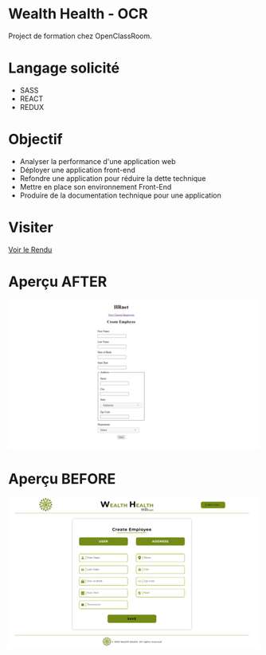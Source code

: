 # Wealth Health - OCR

Project de formation chez OpenClassRoom.

# Langage solicité

- SASS
- REACT
- REDUX

# Objectif

- Analyser la performance d'une application web
- Déployer une application front-end
- Refondre une application pour réduire la dette technique
- Mettre en place son environnement Front-End
- Produire de la documentation technique pour une application

# Visiter

[Voir le Rendu](https://nerion-1337.github.io/Wealth_Health-OCR/)

# Aperçu AFTER

![screenshot du site](./after.png)

# Aperçu BEFORE

![screenshot du site](./before.png)